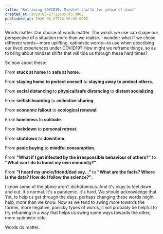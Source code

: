 ```yaml
---
title: "Reframing COVID19: Mindset shifts for peace of mind"
created_at: 2020-03-27T12:35:45.000Z
published_at: 2020-03-27T22:56:06.000Z
---
```

Words matter. Our choice of words matter. The words we use can shape our perspective of a situation more than we realise. I wonder: what if we chose different words—more uplifting, optimistic words—to use when describing our lived experiences under COVID19? How might we reframe things, so as to bring about mindset shifts that will tide us through these hard times? 

  

So how about these:

  

From **stuck at home** to **safe at home**.

From **staying home to protect oneself** to **staying away to protect others**.   

From **social distancing** to **physical/safe distancing** to **distant socializing**. 

From **selfish hoarding** to **collective sharing**.

From **economic fallout** to **ecological renewal**.

From **loneliness** to **solitude**.

From **lockdown** to **personal retreat**.

From **shutdown** to **downtime**.

From **panic buying** to **mindful consumption**.

From **"What if I get infected by the irresponsible behaviour of others?"** to **"What can I do to boost my own immunity?"**.

From **"I heard my uncle/friend/dad say..."** to **"What are the facts? Where is the data? How do I follow the science?"**.

  

I know some of the above aren't dichotomous. And it's okay to feel down and out. It's normal. It's a pandemic. It's hard. We should acknowledge that. Yet, to help us get through the days, perhaps changing these words might help, more than we know. Now as we tend to swing more towards the former, more negative, panicky types of words, it will probably be helpful to try reframing in a way that helps us swing some ways towards the other, more optimistic side.

  

Words do matter.
